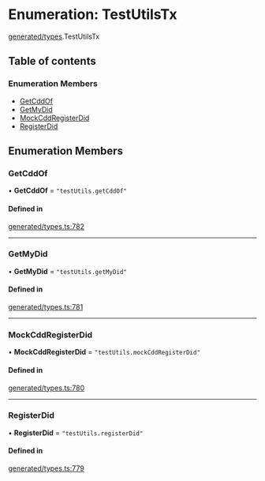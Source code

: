 # Enumeration: TestUtilsTx

[generated/types](../wiki/generated.types).TestUtilsTx

## Table of contents

### Enumeration Members

- [GetCddOf](../wiki/generated.types.TestUtilsTx#getcddof)
- [GetMyDid](../wiki/generated.types.TestUtilsTx#getmydid)
- [MockCddRegisterDid](../wiki/generated.types.TestUtilsTx#mockcddregisterdid)
- [RegisterDid](../wiki/generated.types.TestUtilsTx#registerdid)

## Enumeration Members

### GetCddOf

• **GetCddOf** = ``"testUtils.getCddOf"``

#### Defined in

[generated/types.ts:782](https://github.com/PolymeshAssociation/polymesh-sdk/blob/8a9e72221/src/generated/types.ts#L782)

___

### GetMyDid

• **GetMyDid** = ``"testUtils.getMyDid"``

#### Defined in

[generated/types.ts:781](https://github.com/PolymeshAssociation/polymesh-sdk/blob/8a9e72221/src/generated/types.ts#L781)

___

### MockCddRegisterDid

• **MockCddRegisterDid** = ``"testUtils.mockCddRegisterDid"``

#### Defined in

[generated/types.ts:780](https://github.com/PolymeshAssociation/polymesh-sdk/blob/8a9e72221/src/generated/types.ts#L780)

___

### RegisterDid

• **RegisterDid** = ``"testUtils.registerDid"``

#### Defined in

[generated/types.ts:779](https://github.com/PolymeshAssociation/polymesh-sdk/blob/8a9e72221/src/generated/types.ts#L779)
